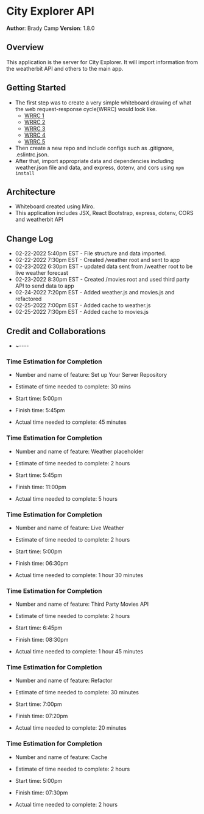 # City Explorer API

**Author**: Brady Camp
**Version**: 1.8.0

## Overview

This application is the server for City Explorer. It will import information from the weatherbit API and others to the main app.

## Getting Started

- The first step was to create a very simple whiteboard drawing of what the web request-response cycle(WRRC) would look like.
  - [WRRC 1](/city-explorer-LocationIQ-API.jpg)
  - [WRRC 2](/city-explorer-server-API.jpg)
  - [WRRC 3](/city-explorer-wrrc.jpg)
  - [WRRC 4](/WRRC.png)
  - [WRRC 5](/WRRC-cache.png)
- Then create a new repo and include configs such as .gitignore, .eslintrc.json.
- After that, import appropriate data and dependencies including weather.json file and data, and express, dotenv, and cors using `npm install`

## Architecture

- Whiteboard created using Miro.
- This application includes JSX, React Bootstrap, express, dotenv, CORS and weatherbit API

## Change Log

- 02-22-2022 5:40pm EST - File structure and data imported.
- 02-22-2022 7:30pm EST - Created /weather root and sent to app
- 02-23-2022 6:30pm EST - updated data sent from /weather root to be live weather forecast
- 02-23-2022 8:30pm EST - Created /movies root and used third party API to send data to app
- 02-24-2022 7:20pm EST - Added weather.js and movies.js and refactored
- 02-25-2022 7:00pm EST - Added cache to weather.js
- 02-25-2022 7:30pm EST - Added cache to movies.js

## Credit and Collaborations

- ~----

### Time Estimation for Completion

- Number and name of feature: Set up Your Server Repository

- Estimate of time needed to complete: 30 mins

- Start time: 5:00pm

- Finish time: 5:45pm

- Actual time needed to complete: 45 minutes

### Time Estimation for Completion

- Number and name of feature: Weather placeholder

- Estimate of time needed to complete: 2 hours

- Start time: 5:45pm

- Finish time: 11:00pm

- Actual time needed to complete: 5 hours

### Time Estimation for Completion

- Number and name of feature: Live Weather

- Estimate of time needed to complete: 2 hours

- Start time: 5:00pm

- Finish time: 06:30pm

- Actual time needed to complete: 1 hour 30 minutes

### Time Estimation for Completion

- Number and name of feature: Third Party Movies API

- Estimate of time needed to complete: 2 hours

- Start time: 6:45pm

- Finish time: 08:30pm

- Actual time needed to complete: 1 hour 45 minutes

### Time Estimation for Completion 

- Number and name of feature: Refactor

- Estimate of time needed to complete: 30 minutes

- Start time: 7:00pm

- Finish time: 07:20pm

- Actual time needed to complete: 20 minutes

### Time Estimation for Completion 

- Number and name of feature: Cache

- Estimate of time needed to complete: 2 hours

- Start time: 5:00pm

- Finish time: 07:30pm

- Actual time needed to complete: 2 hours